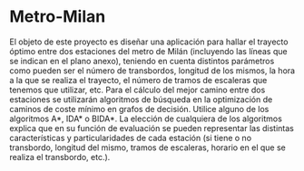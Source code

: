 # Metro-Milan
El objeto de este proyecto es diseñar una aplicación para hallar el trayecto óptimo entre dos estaciones del metro de Milán (incluyendo las líneas que se indican en el plano anexo), teniendo en cuenta distintos parámetros como pueden ser el número de transbordos, longitud de los mismos, la hora a la que se realiza el trayecto, el número de tramos de escaleras que tenemos que utilizar, etc. Para el cálculo del mejor camino entre dos estaciones se utilizarán algoritmos de búsqueda en la optimización de caminos de coste mínimo en grafos de decisión. Utilice alguno de los algoritmos A*, IDA* o BIDA*. La elección de cualquiera de los algoritmos explica que en su función de evaluación se pueden representar las distintas características y particularidades de cada estación (si tiene o no transbordo, longitud del mismo, tramos de escaleras, horario en el que se realiza el transbordo, etc.).
